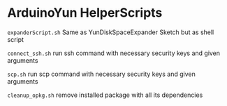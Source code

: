 # ArduinoYun HelperScripts

`expanderScript.sh` Same as YunDiskSpaceExpander Sketch but as shell script

`connect_ssh.sh` run ssh command with necessary security keys and given arguments

`scp.sh` run scp command with necessary security keys and given arguments

`cleanup_opkg.sh` remove installed package with all its dependencies
